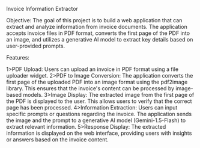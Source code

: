 Invoice Information Extractor

Objective:
The goal of this project is to build a web application that can extract and analyze information from invoice documents. The application accepts invoice files in PDF format, converts the first page of the PDF into an image, and utilizes a generative AI model to extract key details based on user-provided prompts.

Features:

1>PDF Upload:  Users can upload an invoice in PDF format using a file uploader widget.
2>PDF to Image Conversion: The application converts the first page of the uploaded PDF into an image format using the pdf2image library. This ensures that the invoice's content can be processed by image-based models.
3>Image Display: The extracted image from the first page of the PDF is displayed to the user. This allows users to verify that the correct page has been processed.
4>Information Extraction: Users can input specific prompts or questions regarding the invoice. The application sends the image and the prompt to a generative AI model (Gemini-1.5-Flash) to extract relevant information.
5>Response Display: The extracted information is displayed on the web interface, providing users with insights or answers based on the invoice content.
